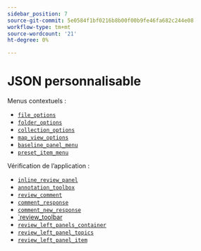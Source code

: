 ```yaml
---
sidebar_position: 7
source-git-commit: 5e0584f1bf0216b8b00f00b9fe46fa682c244e08
workflow-type: tm+mt
source-wordcount: '21'
ht-degree: 0%

---
```



# JSON personnalisable

Menus contextuels :

- [`file_options`](./../../jsons/context_menus/file_options.json)
- [`folder_options`](./../../jsons/context_menus/folder_options.json)
- [`collection_options`](./../../jsons/context_menus/collection_options.json)
- [`map_view_options`](./../../jsons/context_menus/map_view_options.json)
- [`baseline_panel_menu`](./../../jsons/context_menus/baseline_panel_menu.json)
- [`preset_item_menu`](./../../jsons/context_menus/preset_item_menu.json)

Vérification de l’application :

- [`inline_review_panel`](./../../jsons/review_app/inline_review_panel.json)
- [`annotation_toolbox`](./../../jsons/review_app/annotation_toolbox.json)
- [`review_comment`](./../../jsons/review_app/review_comment.json)
- [`comment_response`](./../../jsons/review_app/comment_reply.json)
- [`comment_new_response`](./../../jsons/review_app/comment_new_reply.json)
- [`review_toolbar](./../../jsons/review_app/review_toolbar.json)
- [`review_left_panels_container`](./../../jsons/review_app/review_left_panels_container.json)
- [`review_left_panel_topics`](./../../jsons/review_app/review_left_panel_topics.json)
- [`review_left_panel_item`](./../../jsons/review_app/review_left_panel_item.json)
